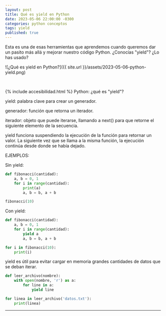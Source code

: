 ```yaml
---
layout: post
title: Qué es yield en Python
date: 2023-05-06 22:00:00 -0300
categories: python conceptos
tags: yield
published: true
---
```


Esta es una de esas herramientas que aprendemos cuando queremos dar un pasito más allá y mejorar nuestro código Python. ¿Conocías "yield"? ¿Lo has usado?


![¿Qué es yield en Python?]({{ site.url }}/assets/2023-05-06-python-yield.png)


&nbsp;

{% include accesibilidad.html %}
Python: ¿qué es "yield"?

yield: palabra clave para crear un generador.

generador: función que retorna un iterador.

iterador: objeto que puede iterarse, llamando a next() para que retorne el siguiente elemento de la secuencia.

yield funciona suspendiendo la ejecución de la función para retornar un valor. La siguiente vez que se llama a la misma función, la ejecución continúa desde donde se había dejado.

EJEMPLOS:

Sin yield:

```python
def fibonacci(cantidad):
    a, b = 0, 1
    for i in range(cantidad):
        print(a)
        a, b = b, a + b

fibonacci(10)
```

Con yield:

```python
def fibonacci(cantidad):
    a, b = 0, 1
    for i in range(cantidad):
        yield a
        a, b = b, a + b

for i in fibonacci(10):
    print(i)
```

yield es útil para evitar cargar en memoria grandes cantidades de datos que se deban iterar.

```python
def leer_archivo(nombre):
    with open(nombre, 'r') as a:
        for line in a:
            yield line

for linea in leer_archivo('datos.txt'):
    print(linea)
```


</div></details>



<hr />
